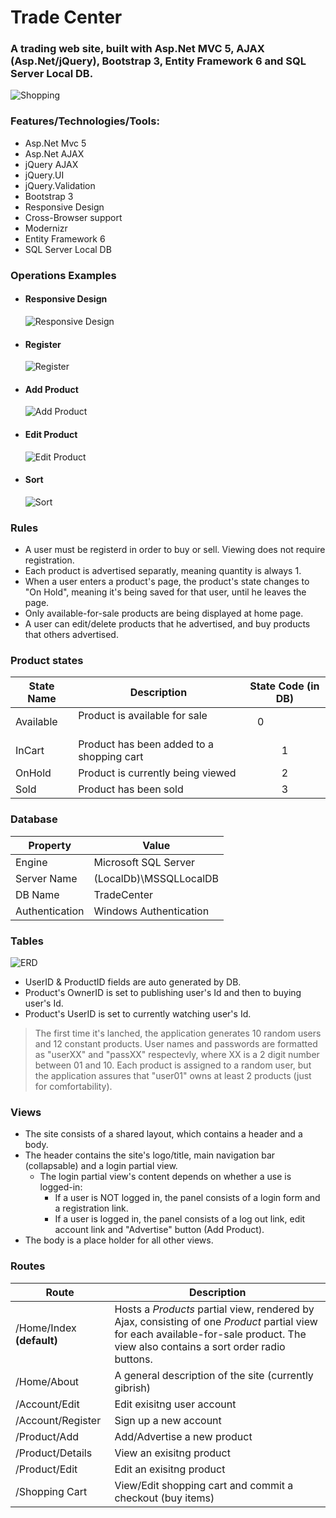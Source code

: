 # Trade Center
### A trading web site, built with Asp.Net MVC 5, AJAX (Asp.Net/jQuery), Bootstrap 3, Entity Framework 6 and SQL Server Local DB.
![Shopping](https://github.com/PrisonerM13/Trade-Center/blob/master/gif/Shopping.gif "Shopping")

### Features/Technologies/Tools:
+ Asp.Net Mvc 5
+ Asp.Net AJAX
+ jQuery AJAX
+ jQuery.UI
+ jQuery.Validation
+ Bootstrap 3
+ Responsive Design
+ Cross-Browser support
+ Modernizr
+ Entity Framework 6
+ SQL Server Local DB

### Operations Examples
+ #### Responsive Design
		
	![Responsive Design](https://github.com/PrisonerM13/Trade-Center/blob/master/gif/AdaptiveDisplay.gif "Responsive Design")

+ #### Register
		
	![Register](https://github.com/PrisonerM13/Trade-Center/blob/master/gif/Register.gif "Register")

+ #### Add Product
		
	![Add Product](https://github.com/PrisonerM13/Trade-Center/blob/master/gif/AddProduct.gif "Add Product")

+ #### Edit Product
		
	![Edit Product](https://github.com/PrisonerM13/Trade-Center/blob/master/gif/EditProduct.gif "Edit Product")

+ #### Sort
		
	![Sort](https://github.com/PrisonerM13/Trade-Center/blob/master/gif/Sort.gif "Sort")

### Rules
+ A user must be registerd in order to buy or sell. Viewing does not require registration.
+ Each product is advertised separatly, meaning quantity is always 1.
+ When a user enters a product's page, the product's state changes to "On Hold", meaning it's being saved for that user, until he leaves the page.
+ Only available-for-sale products are being displayed at home page.
+ A user can edit/delete products that he advertised, and buy products that others advertised.

### Product states
| State Name  | Description                               | State Code (in DB) |
| ----------- | ----------------------------------------- |:------------------:|
| Available   | Product is available for sale             |0                   |
| InCart      | Product has been added to a shopping cart |1                   |
| OnHold      | Product is currently being viewed         |2                   |
| Sold        | Product has been sold                     |3                   |

### Database
| Property       | Value                  |
| -------------- | ---------------------- |
| Engine         | Microsoft SQL Server   |
| Server Name    | (LocalDb)\MSSQLLocalDB |
| DB Name        | TradeCenter            |
| Authentication | Windows Authentication |

### Tables
![ERD](https://github.com/PrisonerM13/Trade-Center/blob/master/images/ERD.png "ERD")
		
* UserID & ProductID fields are auto generated by DB.
* Product's OwnerID is set to publishing user's Id and then to buying user's Id.
* Product's UserID is set to currently watching user's Id.
		
> The first time it's lanched, the application generates 10 random users and 12 constant products.
> User names and passwords are formatted as "userXX" and "passXX" respectevly, where XX is a 2 digit number between 01 and 10.
> Each product is assigned to a random user, but the application assures that "user01" owns at least 2 products (just for comfortability).

### Views
+ The site consists of a shared layout, which contains a header and a body.
+ The header contains the site's logo/title, main navigation bar (collapsable) and a login partial view.
	+ The login partial view's content depends on whether a use is logged-in:
		+ If a user is NOT logged in, the panel consists of a login form and a registration link.
		+ If a user is logged in, the panel consists of a log out link, edit account link and "Advertise" button (Add Product).
+ The body is a place holder for all other views.

### Routes
| Route                 | Description                                                         |
| --------------------- | ------------------------------------------------------------------- |
| /Home/Index **(default)** | Hosts a _Products_ partial view, rendered by Ajax, consisting of one _Product_ partial view for each available-for-sale product. The view also contains a sort order radio buttons. |
| /Home/About           | A general description of the site (currently gibrish)               |
| /Account/Edit         | Edit exisitng user account                                          |
| /Account/Register     | Sign up a new account                                               |
| /Product/Add          | Add/Advertise a new product                                         |
| /Product/Details      | View an exisitng product                                            |
| /Product/Edit         | Edit an exisitng product                                            |
| /Shopping Cart        | View/Edit shopping cart and commit a checkout (buy items)           |
